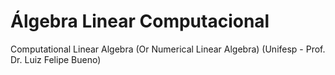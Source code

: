 # Álgebra Linear Computacional
Computational Linear Algebra (Or Numerical Linear Algebra) (Unifesp - Prof. Dr. Luiz Felipe Bueno)
